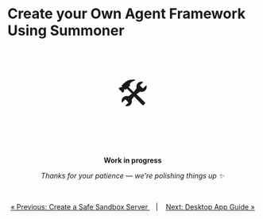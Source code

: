 # Create your Own Agent Framework Using Summoner

<p align="center" style="font-size: 64px;">🛠️</p>
<p align="center">
  <strong>Work in progress</strong>
</p>
<p align="center">
  <em>Thanks for your patience — we're polishing things up ✨</em>
</p>


<br>

<!-- Best practices -->

<p align="center">
  <a href="sandbox.md">&laquo; Previous: Create a Safe Sandbox Server </a> &nbsp;&nbsp;&nbsp;|&nbsp;&nbsp;&nbsp; <a href="../../guide_app/index.md">Next: Desktop App Guide &raquo;</a>
</p>
